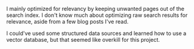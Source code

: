 
I mainly optimized for relevancy by keeping unwanted pages out of the search index.
I don't know much about optimizing raw search results for relevance, aside from a few blog posts I've read.

I could've used some structured data sources and learned how to use a vector database, but that seemed like overkill for this project.

